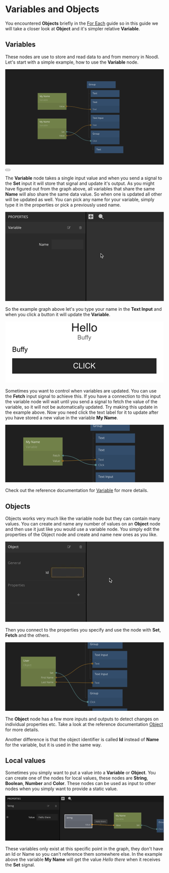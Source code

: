 # Variables and Objects
You encountered **Objects** briefly in the [For Each](/guides/for-each.md) guide so in this guide we will take a closer look at **Object** and it's simpler relative **Variable**.

## Variables
These nodes are use to store and read data to and from memory in Noodl. Let's start with a simple example, how to use the **Variable** node.

<div class="ndl-images">
    <img src="/guides/variables-and-objects/variable-nodes.png" class="ndl-image large"></img>
    <button class="ndl-copy-nodes-button" onClick='copyJsonToClipboard({"nodes":[{"id":"51f3e79e-6c11-643a-7e0b-6d334e8a2c37","type":"Group","x":201,"y":-2.5,"parameters":{"backgroundColor":"#FFFFFF"},"ports":[],"children":[{"id":"25d28826-a193-a508-ff67-19a18c848114","type":"Text","x":221,"y":43.5,"parameters":{"sizeMode":"contentSize","alignX":"center","alignY":"center","text":"Hello","color":"#171717","fontFamily":"Arial","fontSize":{"value":30,"unit":"px"}},"ports":[],"children":[]},{"id":"957abb6a-f84c-ba11-040c-b8798961d0fe","type":"Text","x":221,"y":89.5,"parameters":{"fontFamily":"Arial","sizeMode":"contentSize","alignX":"center","color":"#636363"},"ports":[],"children":[]},{"id":"b07f7eb5-cb3c-7a26-9fd9-b547694a7d8a","type":"Text Input","x":221,"y":171.5,"parameters":{"sizeMode":"explicit","height":{"value":45,"unit":"px"},"marginLeft":{"value":20,"unit":"px"},"marginRight":{"value":20,"unit":"px"},"fontFamily":"Arial","fontSize":{"value":18,"unit":"px"}},"ports":[],"children":[]},{"id":"3e82caf1-413a-007c-e583-27326bfc009b","type":"Group","x":221,"y":253.5,"parameters":{"height":{"value":40,"unit":"px"},"backgroundColor":"#262626","marginLeft":{"value":20,"unit":"px"},"marginRight":{"value":20,"unit":"px"},"flexDirection":"none"},"ports":[],"children":[{"id":"44885899-9b5e-90cc-68bb-a175e783ebac","type":"Text","x":241,"y":335.5,"parameters":{"alignY":"center","alignX":"center","sizeMode":"contentSize","text":"CLICK","color":"#FFFFFF","fontFamily":"Arial","fontSize":{"value":20,"unit":"px"}},"ports":[],"children":[]}]}]},{"id":"17e2fe64-e2bc-1bb5-e0fb-f067b77bf4a7","type":"Variable","x":-55.238741214216645,"y":191.53647310028322,"parameters":{"name":"My Name"},"ports":[],"children":[]},{"id":"7e72cdaa-6b5a-cadf-59a8-c9c1884f300c","type":"Variable","x":-54.99080995633136,"y":58.8096482500311,"parameters":{"name":"My Name"},"ports":[],"children":[]}],"connections":[{"fromId":"b07f7eb5-cb3c-7a26-9fd9-b547694a7d8a","fromProperty":"onTextChanged","toId":"17e2fe64-e2bc-1bb5-e0fb-f067b77bf4a7","toProperty":"value"},{"fromId":"3e82caf1-413a-007c-e583-27326bfc009b","fromProperty":"onClick","toId":"17e2fe64-e2bc-1bb5-e0fb-f067b77bf4a7","toProperty":"store"},{"fromId":"7e72cdaa-6b5a-cadf-59a8-c9c1884f300c","fromProperty":"value","toId":"957abb6a-f84c-ba11-040c-b8798961d0fe","toProperty":"text"}]})'></button>
</div>

The **Variable** node takes a single input value and when you send a signal to the **Set** input it will store that signal and update it's output. As you might have figured out from the graph above, all variables that share the same **Name** will also share the same data value. So when one is updated all other will be updated as well. You can pick any name for your variable, simply type it in the properties or pick a previously used name.

<div class="ndl-images">
    <img src="/guides/variables-and-objects/pick-variable-name.gif" class="ndl-image large"></img>
</div>

So the example graph above let's you type your name in the **Text Input** and when you click a button it will update the **Variable**.

<div class="ndl-images">
    <img src="/guides/variables-and-objects/variable-screen1.png" class="ndl-image med"></img>
</div>

Sometimes you want to control when variables are updated. You can use the **Fetch** input signal to achieve this. If you have a connection to this input the variable node will wait until you send a signal to fetch the value of the variable, so it will not be automatically updated. Try making this update in the example above. Now you need click the text label for it to update after you have stored a new value in the variable **My Name**.

<div class="ndl-images">
    <img src="/guides/variables-and-objects/variable-fetch.png" class="ndl-image large"></img>
</div>

Check out the reference documentation for [Variable](/nodes/data/variable.md) for more details.

## Objects
Objects works very much like the variable node but they can contain many values. You can create and name any number of values on an **Object** node and then use it just like you would use a variable node. You simply edit the properties of the Object node and create and name new ones as you like.

<div class="ndl-images">
    <img src="/guides/for-each/object-props.gif" class="ndl-image med"></img>  
</div>

Then you connect to the properties you specify and use the node with **Set**, **Fetch** and the others.

<div class="ndl-images">
    <img src="/guides/variables-and-objects/object-node.png" class="ndl-image large"></img>  
</div>

The **Object** node has a few more inputs and outputs to detect changes on individual properties etc. Take a look at the reference documentation [Object](/nodes/data/object.md) for more details.

Another difference is that the object identifier is called **Id** instead of **Name** for the variable, but it is used in the same way.

## Local values
Sometimes you simply want to put a value into a **Variable** or **Object**. You can create one of the nodes for local values, these nodes are **String**, **Boolean**, **Number** and **Color**. These nodes can be used as input to other nodes when you simply want to provide a static value.

<div class="ndl-images">
    <img src="/guides/variables-and-objects/local-string.png" class="ndl-image large"></img>  
</div>

These variables only exist at this specific point in the graph, they don't have an Id or Name so you can't reference them somewhere else. In the example above the variable **My Name** will get the value *Hello there* when it receives the **Set** signal.






